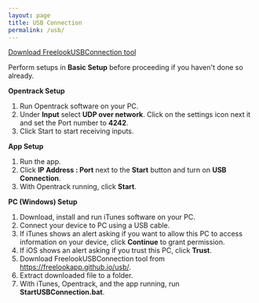 ```yaml
---
layout: page
title: USB Connection
permalink: /usb/
---
```


<a href="/files/FreelookUSBConnection.zip">Download FreelookUSBConnection tool</a>

Perform setups in **Basic Setup** before proceeding if you haven't done so already.

**Opentrack Setup**

1. Run Opentrack software on your PC.
2. Under **Input** select **UDP over network**. Click on the settings icon next it and set the Port number to **4242**.
3. Click Start to start receiving inputs.

**App Setup**

1. Run the app.
2. Click **IP Address : Port** next to the **Start** button and turn on **USB Connection**.
3. With Opentrack running, click **Start**.

**PC (Windows) Setup**

1. Download, install and run iTunes software on your PC.
2. Connect your device to PC using a USB cable.
3. If iTunes shows an alert asking if you want to allow this PC to access information on your device, click **Continue** to grant permission.
4. If iOS shows an alert asking if you trust this PC, click **Trust**.
5. Download FreelookUSBConnection tool from <a href="/usb/">https://freelookapp.github.io/usb/</a>.
6. Extract downloaded file to a folder.
7. With iTunes, Opentrack, and the app running, run **StartUSBConnection.bat**.
